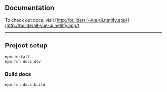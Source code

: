 ## Documentation

To check out docs, visit [http://builderall-vue-ui.netlify.app/](http://builderall-vue-ui.netlify.app/)

---

## Project setup
``` bash
npm install
npm run docs:dev
```

### Build docs
``` bash
npm run docs:build
```